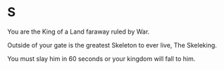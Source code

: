 # S
You are the King of a Land faraway ruled by War. 

Outside of your gate is the greatest Skeleton to ever live, The Skeleking. 

You must slay him in 60 seconds or your kingdom will fall to him.
